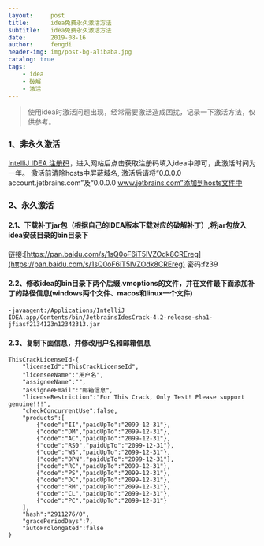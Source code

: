 ```yaml
---
layout:     post
title:      idea免费永久激活方法
subtitle:   idea免费永久激活方法
date:       2019-08-16
author:     fengdi
header-img: img/post-bg-alibaba.jpg
catalog: true
tags:
    - idea
    - 破解
    - 激活
---
```


>使用idea时激活问题出现，经常需要激活造成困扰，记录一下激活方法，仅供参考。

### 1、非永久激活
[IntelliJ IDEA 注册码](http://idea.lanyus.com/)，进入网站后点击获取注册码填入idea中即可，此激活时间为一年。
激活前清除hosts中屏蔽域名, 激活后请将“0.0.0.0 account.jetbrains.com”及“0.0.0.0 www.jetbrains.com”添加到hosts文件中

### 2、永久激活
#### 2.1、下载补丁jar包（根据自己的IDEA版本下载对应的破解补丁）,将jar包放入idea安装目录的bin目录下
链接:[https://pan.baidu.com/s/1sQ0oF6iT5IVZOdk8CREreg](https://pan.baidu.com/s/1sQ0oF6iT5IVZOdk8CREreg)  密码:fz39

#### 2.2、修改idea的bin目录下两个后缀.vmoptions的文件，并在文件最下面添加补丁的路径信息(windows两个文件、macos和linux一个文件)
```$xslt
-javaagent:/Applications/IntelliJ IDEA.app/Contents/bin/JetbrainsIdesCrack-4.2-release-sha1-jfiasf2134123n12342313.jar
```

#### 2.3、复制下面信息，并修改用户名和邮箱信息
```$xslt
ThisCrackLicenseId-{
    "licenseId":"ThisCrackLicenseId",
    "licenseeName":"用户名",
    "assigneeName":"",
    "assigneeEmail":"邮箱信息",
    "licenseRestriction":"For This Crack, Only Test! Please support genuine!!!",
    "checkConcurrentUse":false,
    "products":[
        {"code":"II","paidUpTo":"2099-12-31"},
        {"code":"DM","paidUpTo":"2099-12-31"},
        {"code":"AC","paidUpTo":"2099-12-31"},
        {"code":"RS0","paidUpTo":"2099-12-31"},
        {"code":"WS","paidUpTo":"2099-12-31"},
        {"code":"DPN","paidUpTo":"2099-12-31"},
        {"code":"RC","paidUpTo":"2099-12-31"},
        {"code":"PS","paidUpTo":"2099-12-31"},
        {"code":"DC","paidUpTo":"2099-12-31"},
        {"code":"RM","paidUpTo":"2099-12-31"},
        {"code":"CL","paidUpTo":"2099-12-31"},
        {"code":"PC","paidUpTo":"2099-12-31"}
    ],
    "hash":"2911276/0",
    "gracePeriodDays":7,
    "autoProlongated":false
}
```


